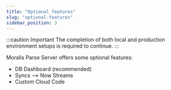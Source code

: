 ```yaml
---
title: "Optional features"
slug: "optional-features"
sidebar_position: 3
---
```


:::caution Important
The completion of both local and production environment setups is required to continue.
:::

Moralis Parse Server offers some optional features:

- DB Dashboard (recommended)
- Syncs --> Now Streams
- Custom Cloud Code